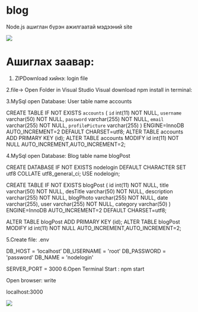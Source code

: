 # blog
  Node.js ашиглан бүрэн ажилгаатай мэдээний site
  
  <img src="https://scontent.fuln4-2.fna.fbcdn.net/v/t1.15752-9/175067337_734233787254698_4384030950351178399_n.png?_nc_cat=101&ccb=1-3&_nc_sid=ae9488&_nc_ohc=0ihAWwyVnhQAX8EzG41&_nc_ht=scontent.fuln4-2.fna&oh=f6b1b706e800c055766eebc5cc868a8d&oe=60A09152" />
 
# Ашиглах заавар:

1. ZIPDownload хийнэ: login file

2.file-> Open Folder in Visual Studio
Visual download npm install in terminal:

3.MySql open Database: User table name accounts

CREATE TABLE IF NOT EXISTS `accounts` (
`id` int(11) NOT NULL,
`username` varchar(50) NOT NULL,
`password` varchar(255) NOT NULL,
`email` varchar(255) NOT NULL,
`profilePicture` varchar(255) ) ENGINE=InnoDB AUTO_INCREMENT=2 DEFAULT CHARSET=utf8;
ALTER TABLE accounts ADD PRIMARY KEY (id); ALTER TABLE accounts MODIFY id int(11) NOT NULL AUTO_INCREMENT,AUTO_INCREMENT=2;

4.MySql open Database: Blog table name blogPost

CREATE DATABASE IF NOT EXISTS nodelogin DEFAULT CHARACTER SET utf8 COLLATE utf8_general_ci; USE nodelogin;

CREATE TABLE IF NOT EXISTS blogPost ( id int(11) NOT NULL, title varchar(50) NOT NULL, desTitle varchar(50) NOT NULL, description varchar(255) NOT NULL, blogPhoto varchar(255) NOT NULL, date varchar(255), user varchar(255) NOT NULL, category varchar(50) ) ENGINE=InnoDB AUTO_INCREMENT=2 DEFAULT CHARSET=utf8;

ALTER TABLE blogPost ADD PRIMARY KEY (id); ALTER TABLE blogPost MODIFY id int(11) NOT NULL AUTO_INCREMENT,AUTO_INCREMENT=2;

5.Create file: .env

DB_HOST = ‘localhost’
DB_USERNAME = 'root'
DB_PASSWORD = 'password'
DB_NAME = 'nodelogin'

SERVER_PORT = 3000
6.Open Terminal Start : npm start

Open browser: write

localhost:3000

<img src="https://scontent.fuln4-2.fna.fbcdn.net/v/t1.15752-9/175067337_734233787254698_4384030950351178399_n.png?_nc_cat=101&ccb=1-3&_nc_sid=ae9488&_nc_ohc=0ihAWwyVnhQAX8EzG41&_nc_ht=scontent.fuln4-2.fna&oh=f6b1b706e800c055766eebc5cc868a8d&oe=60A09152" />


